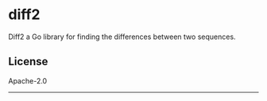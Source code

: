 # diff2

Diff2 a Go library for finding the differences between two sequences.

## License

Apache-2.0

---
